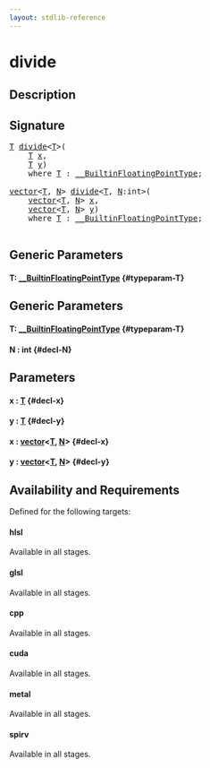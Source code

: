 ```yaml
---
layout: stdlib-reference
---
```


# divide

## Description





## Signature 

<pre>
<a href="/stdlib-reference/global-decls/divide#typeparam-T" class="code_type">T</a> <a href="/stdlib-reference/global-decls/divide">divide</a>&lt;<a href="/stdlib-reference/global-decls/divide#typeparam-T" class="code_type">T</a>&gt;(
    <a href="/stdlib-reference/global-decls/divide#typeparam-T" class="code_type">T</a> <a href="/stdlib-reference/global-decls/divide#decl-x" class="code_param">x</a>,
    <a href="/stdlib-reference/global-decls/divide#typeparam-T" class="code_type">T</a> <a href="/stdlib-reference/global-decls/divide#decl-y" class="code_param">y</a>)
    <span class='code_keyword'>where</span> <a href="/stdlib-reference/global-decls/divide#typeparam-T" class="code_type">T</a> : <a href="/stdlib-reference/interfaces/BuiltinFloatingPointType/index">__BuiltinFloatingPointType</a>;

<a href="/stdlib-reference/types/vector/index">vector</a>&lt;<a href="/stdlib-reference/types/vector/index#typeparam-T" class="code_type">T</a>, <a href="/stdlib-reference/types/vector/index#decl-N" class="code_var">N</a>&gt; <a href="/stdlib-reference/global-decls/divide">divide</a>&lt;<a href="/stdlib-reference/global-decls/divide#typeparam-T" class="code_type">T</a>, <a href="/stdlib-reference/global-decls/divide#decl-N" class="code_var">N</a>:int&gt;(
    <a href="/stdlib-reference/types/vector/index">vector</a>&lt;<a href="/stdlib-reference/types/vector/index#typeparam-T" class="code_type">T</a>, <a href="/stdlib-reference/types/vector/index#decl-N" class="code_var">N</a>&gt; <a href="/stdlib-reference/global-decls/divide#decl-x" class="code_param">x</a>,
    <a href="/stdlib-reference/types/vector/index">vector</a>&lt;<a href="/stdlib-reference/types/vector/index#typeparam-T" class="code_type">T</a>, <a href="/stdlib-reference/types/vector/index#decl-N" class="code_var">N</a>&gt; <a href="/stdlib-reference/global-decls/divide#decl-y" class="code_param">y</a>)
    <span class='code_keyword'>where</span> <a href="/stdlib-reference/global-decls/divide#typeparam-T" class="code_type">T</a> : <a href="/stdlib-reference/interfaces/BuiltinFloatingPointType/index">__BuiltinFloatingPointType</a>;

</pre>

## Generic Parameters

#### T: [\_\_BuiltinFloatingPointType](/stdlib-reference/interfaces/BuiltinFloatingPointType/index) {#typeparam-T}

## Generic Parameters

#### T: [\_\_BuiltinFloatingPointType](/stdlib-reference/interfaces/BuiltinFloatingPointType/index) {#typeparam-T}
#### N  : int {#decl-N}

## Parameters

#### x  : [T](/stdlib-reference/global-decls/divide#typeparam-T) {#decl-x}
#### y  : [T](/stdlib-reference/global-decls/divide#typeparam-T) {#decl-y}
#### x  : [vector](/stdlib-reference/types/vector/index)\<[T](/stdlib-reference/types/vector/index#typeparam-T), [N](/stdlib-reference/types/vector/index#decl-N)\> {#decl-x}
#### y  : [vector](/stdlib-reference/types/vector/index)\<[T](/stdlib-reference/types/vector/index#typeparam-T), [N](/stdlib-reference/types/vector/index#decl-N)\> {#decl-y}

## Availability and Requirements

Defined for the following targets:

#### hlsl
Available in all stages.

#### glsl
Available in all stages.

#### cpp
Available in all stages.

#### cuda
Available in all stages.

#### metal
Available in all stages.

#### spirv
Available in all stages.



